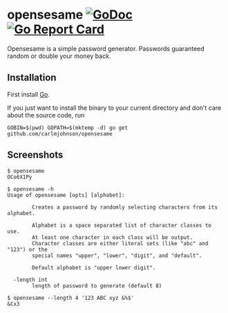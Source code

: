 # opensesame [![GoDoc](https://godoc.org/github.com/carlmjohnson/opensesame?status.svg)](https://godoc.org/github.com/carlmjohnson/opensesame) [![Go Report Card](https://goreportcard.com/badge/github.com/carlmjohnson/opensesame)](https://goreportcard.com/report/github.com/carlmjohnson/opensesame)
Opensesame is a simple password generator. Passwords guaranteed random or double your money back.

## Installation
First install [Go](http://golang.org).

If you just want to install the binary to your current directory and don't care about the source code, run

```shell
GOBIN=$(pwd) GOPATH=$(mktemp -d) go get github.com/carlmjohnson/opensesame
```

## Screenshots
```shell
$ opensesame
OCo6X1Py

$ opensesame -h
Usage of opensesame [opts] [alphabet]:

        Creates a password by randomly selecting characters from its alphabet.

        Alphabet is a space separated list of character classes to use.
        At least one character in each class will be output.
        Character classes are either literal sets (like "abc" and "123") or the
        special names "upper", "lower", "digit", and "default".

        Default alphabet is "upper lower digit".

  -length int
        length of password to generate (default 8)

$ opensesame --length 4 '123 ABC xyz &%$'
&Cx3
```
